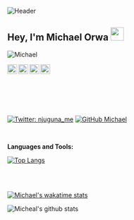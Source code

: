 ![Header](https://github.com/Mjoel4708/mjoel4708/blob/master/Copy%20of%20Michael%20Orwa.gif)

## Hey, I'm Michael Orwa <img src="https://raw.githubusercontent.com/aemmadi/aemmadi/master/wave.gif" width="30px">

<p align="left"> <img src="https://komarev.com/ghpvc/?username=Michael&label=Views&color=blue&style=plastic" alt="Michael" /> </p>
<a href="https://twitter.com/njuguna_me">
  <img align="left" alt="Micheal's Twitter" width="22px" src="https://cdn.jsdelivr.net/npm/simple-icons@v3/icons/twitter.svg" />
</a>
<a href="https://www.linkedin.com/in/michael-orwa-950102161/">
  <img align="left" alt="Michael's Linkdein" width="22px" src="https://cdn.jsdelivr.net/npm/simple-icons@v3/icons/linkedin.svg" />
</a>
<a href="https://github.com/Mjoel4708/">
  <img align="left" alt="Michael's Github" width="22px" src="https://cdn.jsdelivr.net/npm/simple-icons@v3/icons/github.svg" />
</a>
<a href="https://instagram.com/njuguna.me/">
  <img align="left" alt="Michael's Instagram" width="22px" src="https://cdn.jsdelivr.net/npm/simple-icons@v3/icons/instagram.svg" />
</a>
</br>
</br>
</br>


</br>
</br>
</br>

[![Twitter: njuguna_me](https://img.shields.io/twitter/follow/MichaelOrwa1?style=social)](https://twitter.com/MichaelOrwa1)
[![GitHub Michael](https://img.shields.io/github/followers/MichaelOrwa1?label=follow&style=social)](https://github.com/mjoel4708)

</br>

**Languages and Tools:**  

[![Top Langs](https://github-readme-stats.vercel.app/api/top-langs/?username=mjoel4708)](https://github.com/mjoel4708/github-readme-stats)
    

</br>
</br>

  
[![Michael's wakatime stats](https://github-readme-stats.vercel.app/api/wakatime?username=mjoel4708)](https://github.com/Mjoel4708/github-readme-stats)


 <img align="center" src="https://github-readme-stats.vercel.app/api?username=mjoel4708&show_icons=true&theme=dark&line_height=27" alt="Micheal's github stats"/>
</a>
